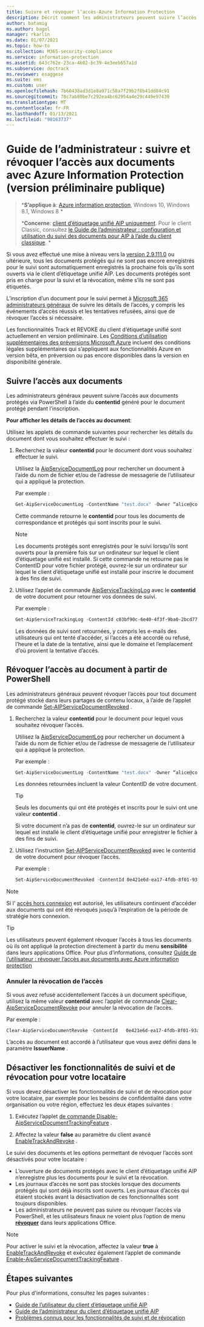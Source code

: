 ```yaml
---
title: Suivre et révoquer l’accès-Azure Information Protection
description: Décrit comment les administrateurs peuvent suivre l’accès aux documents pour les documents protégés, ainsi que révoquer l’accès si nécessaire.
author: batamig
ms.author: bagol
manager: rkarlin
ms.date: 01/07/2021
ms.topic: how-to
ms.collection: M365-security-compliance
ms.service: information-protection
ms.assetid: 643c762e-23ca-4b02-bc39-4e3eeb657a1d
ms.subservice: doctrack
ms.reviewer: esaggese
ms.suite: ems
ms.custom: user
ms.openlocfilehash: 7b60438ad3d1e8a971c58a7f29b2f8b41dd84c91
ms.sourcegitcommit: 78c7ab80be7c292ea4bc62954a4e29c449e97439
ms.translationtype: MT
ms.contentlocale: fr-FR
ms.lasthandoff: 01/13/2021
ms.locfileid: "98163737"
---
```

# <a name="administrator-guide-track-and-revoke-document-access-with-azure-information-protection-public-preview"></a>Guide de l’administrateur : suivre et révoquer l’accès aux documents avec Azure Information Protection (version préliminaire publique)

>***S’applique à**: [Azure information protection](https://azure.microsoft.com/pricing/details/information-protection), Windows 10, Windows 8.1, Windows 8 *
>
>***Concerne**: [client d’étiquetage unifié AIP uniquement](../faqs.md#whats-the-difference-between-the-azure-information-protection-classic-and-unified-labeling-clients). Pour le client Classic, consultez [le Guide de l’administrateur : configuration et utilisation du suivi des documents pour AIP à l’aide du client classique](client-admin-guide-document-tracking.md). *

Si vous avez effectué une mise à niveau vers la [version 2.9.111.0](unifiedlabelingclient-version-release-history.md#version-291110) ou ultérieure, tous les documents protégés qui ne sont pas encore enregistrés pour le suivi sont automatiquement enregistrés la prochaine fois qu’ils sont ouverts via le client d’étiquetage unifié AIP. Les documents protégés sont pris en charge pour la suivi et la révocation, même s’ils ne sont pas étiquetés.

L’inscription d’un document pour le suivi permet à [Microsoft 365 administrateurs généraux](/microsoft-365/admin/add-users/about-admin-roles#commonly-used-microsoft-365-admin-center-roles) de suivre les détails de l’accès, y compris les événements d’accès réussis et les tentatives refusées, ainsi que de révoquer l’accès si nécessaire. 

Les fonctionnalités Track et REVOKE du client d’étiquetage unifié sont actuellement en version préliminaire. Les [Conditions d’utilisation supplémentaires des préversions Microsoft Azure](https://azure.microsoft.com/support/legal/preview-supplemental-terms/) incluent des conditions légales supplémentaires qui s’appliquent aux fonctionnalités Azure en version bêta, en préversion ou pas encore disponibles dans la version en disponibilité générale. 

## <a name="track-document-access"></a>Suivre l’accès aux documents

Les administrateurs généraux peuvent suivre l’accès aux documents protégés via PowerShell à l’aide du **contentid** généré pour le document protégé pendant l’inscription.

**Pour afficher les détails de l’accès au document**:

Utilisez les applets de commande suivantes pour rechercher les détails du document dont vous souhaitez effectuer le suivi :

1. Recherchez la valeur **contentid** pour le document dont vous souhaitez effectuer le suivi.
    
    Utilisez la [AipServiceDocumentLog](/powershell/module/aipservice/get-aipservicedocumentlog) pour rechercher un document à l’aide du nom de fichier et/ou de l’adresse de messagerie de l’utilisateur qui a appliqué la protection.
    
    Par exemple :
        
    ```PowerShell
    Get-AipServiceDocumentLog -ContentName "test.docx" -Owner “alice@contoso.com” -FromTime "12/01/2020 00:00:00" -ToTime "12/31/2020 23:59:59"
    ```
 
    Cette commande retourne le **contentid** pour tous les documents de correspondance et protégés qui sont inscrits pour le suivi.

    > [!NOTE]
    > Les documents protégés sont enregistrés pour le suivi lorsqu’ils sont ouverts pour la première fois sur un ordinateur sur lequel le client d’étiquetage unifié est installé. Si cette commande ne retourne pas le ContentID pour votre fichier protégé, ouvrez-le sur un ordinateur sur lequel le client d’étiquetage unifié est installé pour inscrire le document à des fins de suivi.

1. Utilisez l’applet de commande [AipServiceTrackingLog](/powershell/module/aipservice/get-aipservicetrackinglog) avec le **contentid** de votre document pour retourner vos données de suivi.

    Par exemple :
    
    ```PowerShell
    Get-AipServiceTrackingLog -ContentId c03bf90c-6e40-4f3f-9ba0-2bcd77524b87
    ```

    Les données de suivi sont retournées, y compris les e-mails des utilisateurs qui ont tenté d’accéder, si l’accès a été accordé ou refusé, l’heure et la date de la tentative, ainsi que le domaine et l’emplacement d’où provient la tentative d’accès.

## <a name="revoke-document-access-from-powershell"></a>Révoquer l’accès au document à partir de PowerShell

Les administrateurs généraux peuvent révoquer l’accès pour tout document protégé stocké dans leurs partages de contenu locaux, à l’aide de l’applet de commande [Set-AIPServiceDocumentRevoked](/powershell/module/aipservice/set-aipservicedocumentrevoked) .

1. Recherchez la valeur **contentid** pour le document pour lequel vous souhaitez révoquer l’accès.
    
    Utilisez la [AipServiceDocumentLog](/powershell/module/aipservice/get-aipservicedocumentlog) pour rechercher un document à l’aide du nom de fichier et/ou de l’adresse de messagerie de l’utilisateur qui a appliqué la protection.
    
    Par exemple :
        
    ```PowerShell
    Get-AipServiceDocumentLog -ContentName "test.docx" -Owner “alice@contoso.com” -FromTime "12/01/2020 00:00:00" -ToTime "12/31/2020 23:59:59"
    ```

    Les données retournées incluent la valeur ContentID de votre document.

    > [!TIP]
    > Seuls les documents qui ont été protégés et inscrits pour le suivi ont une valeur **contentid** . 
    >
    > Si votre document n’a pas de **contentid**, ouvrez-le sur un ordinateur sur lequel est installé le client d’étiquetage unifié pour enregistrer le fichier à des fins de suivi.

1. Utilisez l’instruction [Set-AIPServiceDocumentRevoked](/powershell/module/aipservice/set-aipservicedocumentrevoked) avec le contentid de votre document pour révoquer l’accès.

    Par exemple :

    ```PowerShell
    Set-AipServiceDocumentRevoked -ContentId 0e421e6d-ea17-4fdb-8f01-93a3e71333b8 -IssuerName testIssuer
    ```

> [!NOTE]
> Si l' [accès hors connexion](/microsoft-365/compliance/encryption-sensitivity-labels#assign-permissions-now) est autorisé, les utilisateurs continuent d’accéder aux documents qui ont été révoqués jusqu’à l’expiration de la période de stratégie hors connexion. 
> 

> [!TIP]
> Les utilisateurs peuvent également révoquer l’accès à tous les documents où ils ont appliqué la protection directement à partir du menu **sensibilité** dans leurs applications Office. Pour plus d’informations, consultez [Guide de l’utilisateur : révoquer l’accès aux documents avec Azure information protection](revoke-access-user.md)

### <a name="un-revoke-access"></a>Annuler la révocation de l’accès

Si vous avez refusé accidentellement l’accès à un document spécifique, utilisez la même valeur **contentid** avec l’applet de commande [Clear-AipServiceDocumentRevoke](/powershell/module/aipservice/clear-aipservicedocumentrevoke) pour annuler la révocation de l’accès. 

Par exemple :

```PowerShell
Clear-AipServiceDocumentRevoke -ContentId   0e421e6d-ea17-4fdb-8f01-93a3e71333b8 -IssuerName testIssuer
```

L’accès au document est accordé à l’utilisateur que vous avez défini dans le paramètre **IssuerName** .

## <a name="turn-off-track-and-revoke-features-for-your-tenant"></a>Désactiver les fonctionnalités de suivi et de révocation pour votre locataire

Si vous devez désactiver les fonctionnalités de suivi et de révocation pour votre locataire, par exemple pour les besoins de confidentialité dans votre organisation ou votre région, effectuez les deux étapes suivantes :

1. Exécutez l’applet [de commande Disable-AipServiceDocumentTrackingFeature](/powershell/module/aipservice/disable-aipservicedocumenttrackingfeature) .

1. Affectez la valeur **false** au paramètre du client avancé [EnableTrackAndRevoke](clientv2-admin-guide-customizations.md#turn-off-document-tracking-features-public-preview) . 

Le suivi des documents et les options permettant de révoquer l’accès sont désactivés pour votre locataire :

- L’ouverture de documents protégés avec le client d’étiquetage unifié AIP n’enregistre plus les documents pour le suivi et la révocation.
- Les journaux d’accès ne sont pas stockés lorsque des documents protégés qui sont déjà inscrits sont ouverts. Les journaux d’accès qui étaient stockés avant la désactivation de ces fonctionnalités sont toujours disponibles. 
- Les administrateurs ne peuvent pas suivre ou révoquer l’accès via PowerShell, et les utilisateurs finaux ne voient plus l’option de menu [**révoquer**](revoke-access-user.md#revoke-access-from-microsoft-office-apps) dans leurs applications Office.

> [!NOTE]
> Pour activer le suivi et la révocation, affectez la valeur **true** à [EnableTrackAndRevoke](clientv2-admin-guide-customizations.md#turn-off-document-tracking-features-public-preview) et exécutez également l’applet de commande [Enable-AipServiceDocumentTrackingFeature](/powershell/module/aipservice/enable-aipservicedocumenttrackingfeature) .
>
## <a name="next-steps"></a>Étapes suivantes

Pour plus d'informations, consultez les pages suivantes :

- [Guide de l’utilisateur du client d’étiquetage unifié AIP](clientv2-user-guide.md)
- [Guide de l’administrateur du client d’étiquetage unifié AIP](clientv2-admin-guide.md)
- [Problèmes connus pour les fonctionnalités de suivi et de révocation](../known-issues.md#known-issues-for-track-and-revoke-features-public-preview)
